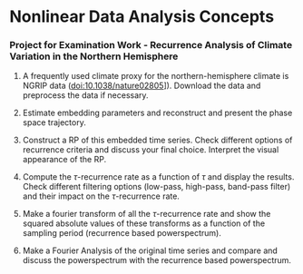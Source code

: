 # Nonlinear Data Analysis Concepts
### Project for Examination Work - Recurrence Analysis of Climate Variation in the Northern Hemisphere

1. A frequently used climate proxy for the northern-hemisphere climate is NGRIP data ([doi:10.1038/nature02805](http://doi.org/10.1038/nature02805)]). Download the data and preprocess the data if necessary.

2. Estimate embedding parameters and reconstruct and present the phase space trajectory.

3. Construct a RP of this embedded time series. Check different options of recurrence criteria and discuss your final choice. Interpret the visual appearance of the RP.

4. Compute the $\tau$-recurrence rate as a function of $\tau$ and display the results. Check different filtering options (low-pass, high-pass, band-pass filter) and their impact on the $\tau$-recurrence rate.

5. Make a fourier transform of all the $\tau$-recurrence rate and show the squared absolute values of these transforms as a function of the sampling period (recurrence based powerspectrum).

6. Make a Fourier Analysis of the original time series and compare and discuss the powerspectrum with the recurrence based powerspectrum.
